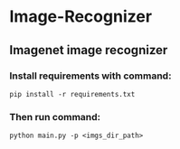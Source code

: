 # Image-Recognizer
## Imagenet image recognizer
### Install requirements with command:
```
pip install -r requirements.txt
```
### Then run command:
```
python main.py -p <imgs_dir_path>
```
